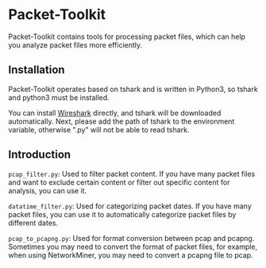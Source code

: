# Packet-Toolkit

Packet-Toolkit contains tools for processing packet files, which can help you analyze packet files more efficiently.

## Installation

Packet-Toolkit operates based on tshark and is written in Python3, so tshark and python3 must be installed.

You can install [Wireshark](https://www.wireshark.org/download.html) directly, and tshark will be downloaded automatically. Next, please add the path of tshark to the environment variable, otherwise ".py" will not be able to read tshark.

## Introduction

```pcap_filter.py```: Used to filter packet content. If you have many packet files and want to exclude certain content or filter out specific content for analysis, you can use it.

```datatime_filter.py```: Used for categorizing packet dates. If you have many packet files, you can use it to automatically categorize packet files by different dates.

```pcap_to_pcapng.py```: Used for format conversion between pcap and pcapng. Sometimes you may need to convert the format of packet files, for example, when using NetworkMiner, you may need to convert a pcapng file to pcap.

